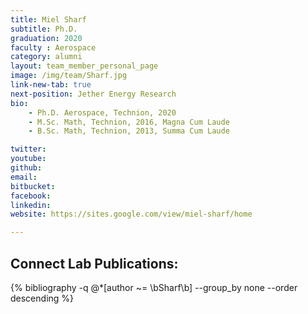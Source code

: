 ```yaml
---
title: Miel Sharf
subtitle: Ph.D.
graduation: 2020
faculty : Aerospace
category: alumni
layout: team_member_personal_page
image: /img/team/Sharf.jpg
link-new-tab: true
next-position: Jether Energy Research
bio:
    - Ph.D. Aerospace, Technion, 2020
    - M.Sc. Math, Technion, 2016, Magna Cum Laude
    - B.Sc. Math, Technion, 2013, Summa Cum Laude

twitter: 
youtube: 
github: 
email: 
bitbucket: 
facebook: 
linkedin: 
website: https://sites.google.com/view/miel-sharf/home

---
```


## Connect Lab Publications:

{% bibliography -q @*[author ~= \bSharf\b] --group_by none --order descending %}

